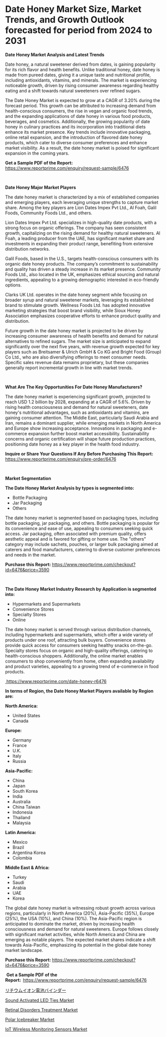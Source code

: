 <p><h1>Date Honey Market Size, Market Trends, and Growth Outlook forecasted for period from 2024 to 2031</h1></p><p><strong>Date Honey Market Analysis and Latest Trends</strong></p>
<p><p>Date honey, a natural sweetener derived from dates, is gaining popularity for its rich flavor and health benefits. Unlike traditional honey, date honey is made from pureed dates, giving it a unique taste and nutritional profile, including antioxidants, vitamins, and minerals. The market is experiencing noticeable growth, driven by rising consumer awareness regarding healthy eating and a shift towards natural sweeteners over refined sugars.</p><p>The Date Honey Market is expected to grow at a CAGR of 3.20% during the forecast period. This growth can be attributed to increasing demand from health-conscious consumers, the rise in vegan and organic food trends, and the expanding applications of date honey in various food products, beverages, and cosmetics. Additionally, the growing popularity of date honey in culinary practices and its incorporation into traditional diets enhance its market presence. Key trends include innovative packaging, online retail expansion, and the introduction of flavored date honey products, which cater to diverse consumer preferences and enhance market visibility. As a result, the date honey market is poised for significant expansion in the coming years.</p></p>
<p><strong>Get a Sample PDF of the Report:&nbsp;</strong> <a href="https://www.reportprime.com/enquiry/request-sample/6476">https://www.reportprime.com/enquiry/request-sample/6476</a></p>
<p>&nbsp;</p>
<p><strong>Date Honey Major Market Players</strong></p>
<p><p>The date honey market is characterized by a mix of established companies and emerging players, each leveraging unique strengths to capture market share. Among the key players are Lion Dates Impex Pvt Ltd., Al Foah, Galil Foods, Community Foods Ltd., and others.</p><p>Lion Dates Impex Pvt Ltd. specializes in high-quality date products, with a strong focus on organic offerings. The company has seen consistent growth, capitalizing on the rising demand for healthy natural sweeteners. Al Foah, a leading producer from the UAE, has significant market share and investments in expanding their product range, benefiting from extensive distribution networks.</p><p>Galil Foods, based in the U.S., targets health-conscious consumers with its organic date honey products. The company’s commitment to sustainability and quality has driven a steady increase in its market presence. Community Foods Ltd., also located in the UK, emphasizes ethical sourcing and natural ingredients, appealing to a growing demographic interested in eco-friendly options.</p><p>Clarks UK Ltd. operates in the date honey segment while focusing on broader syrup and natural sweetener markets, leveraging its established brand to stimulate growth. Wellness Foods Ltd. has adopted innovative marketing strategies that boost brand visibility, while Sioux Honey Association emphasizes cooperative efforts to enhance product quality and distribution.</p><p>Future growth in the date honey market is projected to be driven by increasing consumer awareness of health benefits and demand for natural alternatives to refined sugars. The market size is anticipated to expand significantly over the next five years, with revenue growth expected for key players such as Breitsamer & Ulrich GmbH & Co KG and Bright Food (Group) Co Ltd., who are also diversifying offerings to meet consumer needs. Specific sales revenue data remains proprietary, but these companies generally report incremental growth in line with market trends.</p></p>
<p>&nbsp;</p>
<p><strong>What Are The Key Opportunities For Date Honey Manufacturers?</strong></p>
<p><p>The date honey market is experiencing significant growth, projected to reach USD 1.2 billion by 2028, expanding at a CAGR of 5.6%. Driven by rising health consciousness and demand for natural sweeteners, date honey's nutritional advantages, such as antioxidants and vitamins, are gaining consumer attention. The Middle East, particularly Saudi Arabia and Iran, remains a dominant supplier, while emerging markets in North America and Europe show increasing acceptance. Innovations in packaging and e-commerce expansion further boost market accessibility. Sustainability concerns and organic certification will shape future production practices, positioning date honey as a key player in the health food industry.</p></p>
<p><strong>Inquire or Share Your Questions If Any Before Purchasing This Report:</strong> <a href="https://www.reportprime.com/enquiry/pre-order/6476">https://www.reportprime.com/enquiry/pre-order/6476</a></p>
<p>&nbsp;</p>
<p><strong>Market Segmentation</strong></p>
<p><strong>The Date Honey Market Analysis by types is segmented into:</strong></p>
<p><ul><li>Bottle Packaging</li><li>Jar Packaging</li><li>Others</li></ul></p>
<p><p>The date honey market is segmented based on packaging types, including bottle packaging, jar packaging, and others. Bottle packaging is popular for its convenience and ease of use, appealing to consumers seeking quick access. Jar packaging, often associated with premium quality, offers aesthetic appeal and is favored for gifting or home use. The "others" category may include sachets, pouches, or larger bulk packaging aimed at caterers and food manufacturers, catering to diverse customer preferences and needs in the market.</p></p>
<p><strong>Purchase this Report:&nbsp;</strong><a href="https://www.reportprime.com/checkout?id=6476&price=3590">https://www.reportprime.com/checkout?id=6476&price=3590</a></p>
<p>&nbsp;</p>
<p><strong>The Date Honey Market Industry Research by Application is segmented into:</strong></p>
<p><ul><li>Hypermarkets and Supermarkets</li><li>Convenience Stores</li><li>Specialty Stores</li><li>Online</li></ul></p>
<p><p>The date honey market is served through various distribution channels, including hypermarkets and supermarkets, which offer a wide variety of products under one roof, attracting bulk buyers. Convenience stores provide quick access for consumers seeking healthy snacks on-the-go. Specialty stores focus on organic and high-quality offerings, catering to health-conscious shoppers. Additionally, the online market enables consumers to shop conveniently from home, often expanding availability and product varieties, appealing to a growing trend of e-commerce in food products.</p></p>
<p><a href="https://www.reportprime.com/date-honey-r6476">&nbsp;https://www.reportprime.com/date-honey-r6476</a></p>
<p><strong>In terms of Region, the Date Honey Market Players available by Region are:</strong></p>
<p>
    <p> <strong> North America: </strong>
        <ul>
            <li>United States</li>
            <li>Canada</li>
        </ul>
        </p> 
    <p> <strong> Europe: </strong>
        <ul>
            <li>Germany</li>
            <li>France</li>
            <li>U.K.</li>
            <li>Italy</li>
            <li>Russia</li>
        </ul>
        </p> 
    <p> <strong> Asia-Pacific: </strong>
        <ul>
            <li>China</li>
            <li>Japan</li>
            <li>South Korea</li>
            <li>India</li>
            <li>Australia</li>
            <li>China Taiwan</li>
            <li>Indonesia</li>
            <li>Thailand</li>
            <li>Malaysia</li>
        </ul>
        </p> 
    <p> <strong> Latin America: </strong>
        <ul>
            <li>Mexico</li>
            <li>Brazil</li>
            <li>Argentina Korea</li>
            <li>Colombia</li>
        </ul>
        </p> 
    <p> <strong> Middle East & Africa: </strong>
        <ul>
            <li>Turkey</li>
            <li>Saudi</li>
            <li>Arabia</li>
            <li>UAE</li>
            <li>Korea</li>
        </ul>
    </p>
    </p>
<p><p>The global date honey market is witnessing robust growth across various regions, particularly in North America (20%), Asia-Pacific (35%), Europe (25%), the USA (10%), and China (10%). The Asia-Pacific region is anticipated to dominate the market, driven by increasing health consciousness and demand for natural sweeteners. Europe follows closely with significant market activities, while North America and China are emerging as notable players. The expected market shares indicate a shift towards Asia-Pacific, emphasizing its potential in the global date honey market landscape.</p></p>
<p><strong>Purchase this Report: </strong><a href="https://www.reportprime.com/checkout?id=6476&price=3590">https://www.reportprime.com/checkout?id=6476&price=3590</a></p>
<p>&nbsp;<strong>Get a Sample PDF of the Report:&nbsp;&nbsp;</strong><a href="https://www.reportprime.com/enquiry/request-sample/6476">https://www.reportprime.com/enquiry/request-sample/6476</a></p>
<p><strong></strong></p>
<p><p><a href="https://medium.com/@eunawiegad2023/%E3%83%AA%E3%83%81%E3%82%A6%E3%83%A0%E3%82%A4%E3%82%AA%E3%83%B3%E3%83%90%E3%83%83%E3%83%86%E3%83%AA%E3%83%BC%E3%83%90%E3%82%A4%E3%83%B3%E3%83%80%E3%83%BC%E5%B8%82%E5%A0%B4%E3%81%AE%E6%B4%9E%E5%AF%9F-%E8%A3%BD%E5%93%81%E3%82%BF%E3%82%A4%E3%83%97-%E3%82%A2%E3%83%97%E3%83%AA%E3%82%B1%E3%83%BC%E3%82%B7%E3%83%A7%E3%83%B3%E3%83%88%E3%83%AC%E3%83%B3%E3%83%89-%E3%81%8A%E3%82%88%E3%81%B32024%E5%B9%B4%E3%81%8B%E3%82%892031%E5%B9%B4%E3%81%BE%E3%81%A7%E3%81%AE%E5%9C%B0%E5%9F%9F%E5%88%86%E6%9E%90-4f0ae5420813">リチウムイオン電池バインダー</a></p><p><a href="https://issuu.com/reportprime-2/docs/sound-activated-led-ties-market-siz_3db433b8c38466">Sound Activated LED Ties Market</a></p><p><a href="https://medium.com/@mayrussel2007/what-innovations-and-market-trends-are-shaping-the-retinal-disorders-treatment-market-b6c59e6669be">Retinal Disorders Treatment Market</a></p><p><a href="https://www.linkedin.com/pulse/emerging-market-trends-regional-analysis-polar-icebreaker-6l38e?trackingId=jChNRINGTWOPJGpfGazwFg%3D%3D">Polar Icebreaker Market</a></p><p><a href="https://issuu.com/reportprime-2/docs/iot-wireless-monitoring-sensors-mar_ce6cec24fc39ab">IoT Wireless Monitoring Sensors Market</a></p></p>